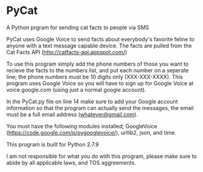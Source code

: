 PyCat
=====

A Python prgram for sending cat facts to people via SMS

PyCat uses Google Voice to send facts about everybody's favorite feline to anyone with a text message capable device.
The facts are pulled from the Cat Facts API (http://catfacts-api.appspot.com/)

To use this program simply add the phone numbers of those you want to recieve the facts to the numbers.list, and put each
number on a seperate line; the phone numbers must be 10 digits only (XXX-XXX-XXXX). This program uses Google Voice so you
will have to sign up for Google Voice at voice.google.com (using just a normal google account).

In the PyCat.py file on line 14 make sure to add your Google account information so that the program can actually
send the messages, the email must be a full email address (whatever@gmail.com).

You must have the following modules installed; GoogleVoice (https://code.google.com/p/pygooglevoice/), urllib2, json, and 
time.

This program is built for Python 2.7.9

I am not responsible for what you do with this program, please make sure to abide by all applicable laws, and TOS 
aggreements.
